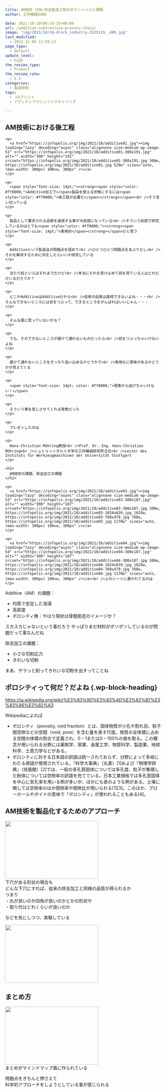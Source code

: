 ```yaml
---
title: AM技術 付加―除去製造工程のポテンシャルと課題
author: 工作機械GURU

date: 2021-10-10T06:14:35+00:00
url: /additive-subtractive-process-chain/
image: "img/2021/10/3d-druck_industry-3225119__480.jpg"
last_modified:
  - 2022-12-04 11:59:12
page_type:
  - default
update_level:
  - high
the_review_type:
  - Product
the_review_rate:
  - 2.5
categories:
  - 製造技術
tags:
  - ３Dプリント
  - アディティブマニュファクチャリング

---
```

<div class="wp-block-columns is-layout-flex wp-container-core-columns-is-layout-28f84493 wp-block-columns-is-layout-flex">
  <div class="wp-block-column is-layout-flow wp-block-column-is-layout-flow" style="flex-basis:100%">
    <h2>
      AM技術における後工程
    </h2>
    
    <p>
      <a href="https://infopolis.org/img/2021/10/additive01.jpg"><img loading="lazy" decoding="async" class="alignnone size-medium wp-image-51" src="https://infopolis.org/img/2021/10/additive01-300x191.jpg" alt="" width="300" height="191" srcset="https://infopolis.org/img/2021/10/additive01-300x191.jpg 300w, https://infopolis.org/img/2021/10/additive01.jpg 529w" sizes="auto, (max-width: 300px) 100vw, 300px" /></a>
    </p>
    
    <p>
      <span style="font-size: 14pt;"><strong><span style="color: #ff0000;">Additive加工で</span>製品を使える状態にするには<span style="color: #ff0000;">後工程が必要だ</span></strong></span><br />そう言い切っている
    </p>
    
    <p>
      製品として要求される品質を達成する事が大前提になっている<br />そういう前提で研究しているのはとても<span style="color: #ff0000;"><strong><span style="font-size: 14pt;">実用的</span></strong></span>だと思う
    </p>
    
    <p>
      Additiveという製造法の問題点を認めて<br />ひとつひとつ問題点をあぶりだし<br />それを解決するために何をしたらいいか研究している
    </p>
    
    <p>
      当たり前といえばそれまでだけど<br />本当にそれを受け止めて前を見ている人はどれだけいるだろうか？
    </p>
    
    <p>
      どこかAdditiveはAdditiveだから<br />従来の品質は達成できないよね・・・<br />そんなできないところには目をつぶって、できるところをがんばればいいじゃん・・・
    </p>
    
    <p>
      そんな風に思っていないかな？
    </p>
    
    <p>
      でも、そのできないところが避けて通れないものだったら<br />目をつぶっちゃいけないよね
    </p>
    
    <p>
      避けて通れないところをきっちり追い込めるかどうかで<br />実用化に意味があるかどうかが見えてくる
    </p>
    
    <p>
      <span style="font-size: 14pt; color: #ff0000;">現実から逃げちゃいけない！</span>
    </p>
    
    <p>
      そういう事を感じさせてくれる発表だった
    </p>
    
    <p>
      プレゼンしたのは
    </p>
    
    <p>
      Hans-Christian Möhring教授<br />Prof. Dr.-Ing. Hans-Christian Möhring<br />シュトゥットガルト大学の工作機械研究所主任<br />Leiter des Instituts für Werkzeugmaschinen der Universität Stuttgart
    </p>
    
    <h2>
      AM技術の課題、除去加工の課題
    </h2>
    
    <p>
      <a href="https://infopolis.org/img/2021/10/additive03.jpg"><img loading="lazy" decoding="async" class="alignnone size-medium wp-image-53" src="https://infopolis.org/img/2021/10/additive03-300x187.jpg" alt="" width="300" height="187" srcset="https://infopolis.org/img/2021/10/additive03-300x187.jpg 300w, https://infopolis.org/img/2021/10/additive03-1024x639.jpg 1024w, https://infopolis.org/img/2021/10/additive03-768x479.jpg 768w, https://infopolis.org/img/2021/10/additive03.jpg 1170w" sizes="auto, (max-width: 300px) 100vw, 300px" /></a>
    </p>
    
    <p>
      <a href="https://infopolis.org/img/2021/10/additive04.jpg"><img loading="lazy" decoding="async" class="alignnone size-medium wp-image-54" src="https://infopolis.org/img/2021/10/additive04-300x187.jpg" alt="" width="300" height="187" srcset="https://infopolis.org/img/2021/10/additive04-300x187.jpg 300w, https://infopolis.org/img/2021/10/additive04-1024x639.jpg 1024w, https://infopolis.org/img/2021/10/additive04-768x479.jpg 768w, https://infopolis.org/img/2021/10/additive04.jpg 1170w" sizes="auto, (max-width: 300px) 100vw, 300px" /></a><br />上のシートに書かれてるのは
    </p>
  </div>
</div>

Additive（AM）の課題： 

<div class="wp-block-group is-layout-flow wp-block-group-is-layout-flow">
  <ul class="wp-block-list">
    <li>
      均質で安定した溶湯
    </li>
    <li>
      高密度
    </li>
    <li>
      ポロシティ無：やはり現状は骨粗鬆症のイメージか？
    </li>
  </ul>
  
  <p>
    スカスカじゃないという事だろう やっぱりまだ材料がボソボソしているのが問題だって事なんだね
  </p>
  
  <p>
  </p>
  
  <p>
    除去加工の課題：
  </p>
</div>

<div class="wp-block-group is-layout-flow wp-block-group-is-layout-flow">
  <ul class="wp-block-list">
    <li>
      小さな切削応力
    </li>
    <li>
      きれいな切粉
    </li>
  </ul>
</div>

まあ、サラっと削ってきれいな切粉を出すってことね

## ポロシティって何だ？だよね {.wp-block-heading}

<https://ja.wikipedia.org/wiki/%E3%83%9D%E3%83%AD%E3%82%B7%E3%83%86%E3%82%A3>

Wikipediaによれば

<div class="wp-block-group is-layout-flow wp-block-group-is-layout-flow">
  <ul class="wp-block-list">
    <li>
      ポロシティ（porosity, void fraction）とは、固体物質が小孔や割れ目、粒子間空隙などの空間（void, pore）を含む量を表す尺度。物質の全体積に占める空間の体積の割合で定義され、0 &#8211; 1または0 &#8211; 100%の値を取る。この概念が用いられる分野には薬剤学、窯業、金属工学、物質科学、製造業、地球科学、土質力学などがある。
    </li>
    <li>
      ポロシティに対する日本語の訳語は統一されておらず、分野によって多岐にわたる用語が使用されている。『科学大事典』（丸善）[1]および『物理学辞典』（培風館）[2]では、一般の多孔質固体については多孔度、粒子が集積した粉体については空隙率の訳語を充てている。日本工業規格では多孔質固体を中心に気孔率を用いる例が多いが、ほかにも表のような例がある。土壌に関しては空隙率のほか間隙率や間隙比が用いられる[1][3]。このほか、ブローホールやボイドの意味で「ポロシティ」が使われることもある[4]。
    </li>
  </ul>
  
  <p>
  </p>
</div>

## AM技術を製品化するためのアプローチ

[<img loading="lazy" decoding="async" class="alignnone size-medium wp-image-52" src="https://infopolis.org/img/2021/10/additive02-300x187.jpg" alt="" width="300" height="187" srcset="https://infopolis.org/img/2021/10/additive02-300x187.jpg 300w, https://infopolis.org/img/2021/10/additive02.jpg 753w" sizes="auto, (max-width: 300px) 100vw, 300px" />][1]  
下穴がある形状の場合も  
どんな下穴にすれば、従来の除去加工と同様の品質が得られるか  
つまり  
・丸が良いのか四角が良いのかとかの形状や  
・取り代はどれくらいが良いのか

などを気にしつつ、実験している

[<img loading="lazy" decoding="async" class="alignnone size-medium wp-image-55" src="https://infopolis.org/img/2021/10/additive05-300x187.jpg" alt="" width="300" height="187" srcset="https://infopolis.org/img/2021/10/additive05-300x187.jpg 300w, https://infopolis.org/img/2021/10/additive05-1024x639.jpg 1024w, https://infopolis.org/img/2021/10/additive05-768x479.jpg 768w, https://infopolis.org/img/2021/10/additive05.jpg 1170w" sizes="auto, (max-width: 300px) 100vw, 300px" />][2]

## まとめ方

[<img loading="lazy" decoding="async" class="alignnone size-medium wp-image-56" src="https://infopolis.org/img/2021/10/additive06-300x187.jpg" alt="" width="300" height="187" srcset="https://infopolis.org/img/2021/10/additive06-300x187.jpg 300w, https://infopolis.org/img/2021/10/additive06-1024x639.jpg 1024w, https://infopolis.org/img/2021/10/additive06-768x479.jpg 768w, https://infopolis.org/img/2021/10/additive06.jpg 1170w" sizes="auto, (max-width: 300px) 100vw, 300px" />][3]  
まとめがマインドマップ風に作られている

問題点をきちんと押さえて  
科学的アプローチをしようとしている事が感じられる

 [1]: https://infopolis.org/img/2021/10/additive02.jpg
 [2]: https://infopolis.org/img/2021/10/additive05.jpg
 [3]: https://infopolis.org/img/2021/10/additive06.jpg
